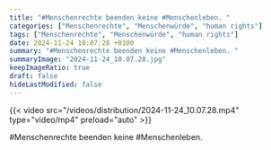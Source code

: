```yaml
---
title: "#Menschenrechte beenden keine #Menschenleben. "
categories: ["Menschenrechte", "Menschenwürde", "human rights"]
tags: ["Menschenrechte", "Menschenwürde", "human rights"]
date: 2024-11-24 10:07:28 +0100
summary: "#Menschenrechte beenden keine #Menschenleben. "
summaryImage: "2024-11-24_10.07.28.jpg"
keepImageRatio: true
draft: false
hideLastModified: false
---
```


{{< video src="/videos/distribution/2024-11-24_10.07.28.mp4" type="video/mp4" preload="auto" >}}

#Menschenrechte beenden keine #Menschenleben. 